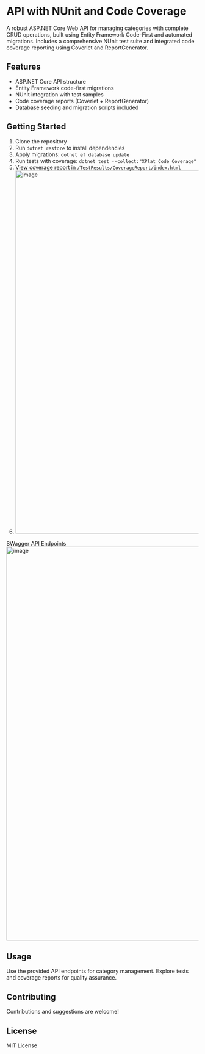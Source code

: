 # API with NUnit and Code Coverage

A robust ASP.NET Core Web API for managing categories with complete CRUD operations, built using Entity Framework Code-First and automated migrations. Includes a comprehensive NUnit test suite and integrated code coverage reporting using Coverlet and ReportGenerator.

## Features
- ASP.NET Core API structure
- Entity Framework code-first migrations
- NUnit integration with test samples
- Code coverage reports (Coverlet + ReportGenerator)
- Database seeding and migration scripts included

## Getting Started
1. Clone the repository  
2. Run `dotnet restore` to install dependencies  
3. Apply migrations: `dotnet ef database update`  
4. Run tests with coverage: `dotnet test --collect:"XPlat Code Coverage"`  
5. View coverage report in `/TestResults/CoverageReport/index.html`
6. <img width="1676" height="952" alt="image" src="https://github.com/user-attachments/assets/b810d6d4-78a5-4e42-a864-5239c9c18813" />
SWagger API Endpoints 
<img width="2052" height="1033" alt="image" src="https://github.com/user-attachments/assets/e9b4ee0b-6786-4570-a5a5-d5002218d049" />




## Usage
Use the provided API endpoints for category management. Explore tests and coverage reports for quality assurance.

## Contributing
Contributions and suggestions are welcome!

## License
MIT License
